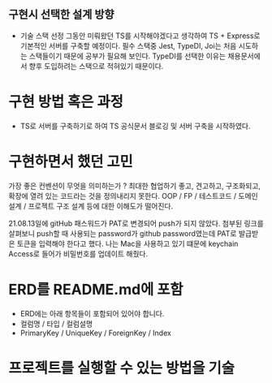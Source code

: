 ## 구현시 선택한 설계 방향
* 기술 스택 선정 
그동안 미뤄왔던 TS를 시작해야겠다고 생각하여 TS + Express로 기본적인 서버를 구축할 예정이다.
필수 스택중 Jest, TypeDI, Joi는 처음 시도하는 스택들이기 때문에 공부가 필요해 보인다. 
TypeDI를 선택한 이유는 채용문서에서 향후 도입하려는 스택으로 적혀있기 때문이다. 

# 구현 방법 혹은 과정
* TS로 서버를 구축하기로 하여 TS 공식문서 블로깅 및 서버 구축을 시작하였다.

# 구현하면서 했던 고민
가장 좋은 컨벤션이 무엇을 의미하는가 ? 
최대한 협업하기 좋고, 견고하고, 구조화되고, 확장에 열려 있는 코드라는 것을 정의내리지 못한다.
OOP / FP / 테스트코드 / 도메인 설계 / 프로젝트 구조 설계 등에 대한 이해도가 떨어진다. 


21.08.13일에 gitHub 패스워드가 PAT로 변경되어 push가 되지 않았다. 첨부된 링크를 살펴보니 push할 때 사용되는 password가 github password였는데 PAT로 발급받은 토큰을 입력해야 한다고 했다. 나는 Mac을 사용하고 있기 떄문에 keychain Access로 들어가 비밀번호를 업데이트 해줬다.


# ERD를 README.md에 포함
- ERD에는 아래 항목들이 포함되어 있어야 합니다.
- 컬럼명 / 타입 / 컬럼설명
- PrimaryKey / UniqueKey / ForeignKey / Index

# 프로젝트를 실행할 수 있는 방법을 기술